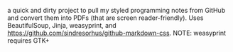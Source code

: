 a quick and dirty project to pull my styled programming notes from
GitHub and convert them into PDFs (that are screen reader-friendly).
Uses BeautifulSoup, Jinja, weasyprint, and https://github.com/sindresorhus/github-markdown-css.
NOTE: weasyprint requires GTK+